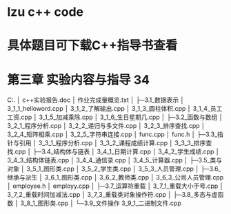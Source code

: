 # lzu c++ code
# 具体题目可下载C++指导书查看

# 第三章 实验内容与指导	34


C:.
│  c++实验报告.doc
│  作业完成量概览.txt
│
├─3.1_数据表示
│      3_1_1_helloword.cpp
│      3_1_2_了解输出.cpp
│      3_1_3_圆柱体积.cpp
│      3_1_4_员工工资.cpp
│      3_1_5_加减乘除.cpp
│      3_1_6_生日星期几.cpp
│
├─3.2_函数与数组
│      3_2_1_程序分析.cpp
│      3_2_2_递归与多文件.cpp
│      3_2_3_排序查找.cpp
│      3_2_4_矩阵相乘.cpp
│      3_2_5_字符串连接.cpp
│      func.cpp
│      func.h
│
├─3.3_指针与引用
│      3_3_1_程序分析.cpp
│      3_3_2_课程成绩计算.cpp
│      3_3_3_排序查找.cpp
│
├─3.4_结构体与链表
│      3_4_1_日期计算.cpp
│      3_4_2_学生成绩.cpp
│      3_4_3_结构体链表.cpp
│      3_4_4_通信录.cpp
│      3_4_5_计算器.cpp
│
├─3.5_类与对象
│      3_5_1_图形类.cpp
│      3_5_2_学生类.cpp
│      3_5_3_人员管理.cpp
│
├─3.6_继承与派生
│      3_6_1_图形类.cpp
│      3_6_2_教师类.cpp
│      3_6_3_公司人员管理.cpp
│      employee.h
│      employy.cpp
│
├─3.7_运算符重载
│      3_7_1_重载大小于号.cpp
│      3_7_2_重载时间加减法.cpp
│      3_7_3_重载类对象操作符.cpp
│
├─3.8_多态与虚函数
│      3_8_1_图形类.cpp
│
└─3.9_文件操作
        3_9_1_二进制文件.cpp

